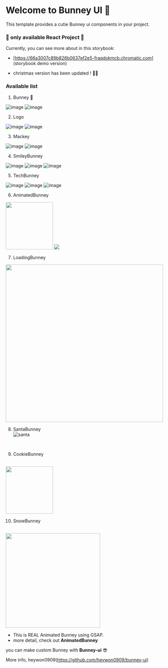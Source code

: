 # Welcome to Bunney UI 🐰

This template provides a cutie Bunney ui components in your project. <br/>

### 🛑 only available **React** Project 🛑

Currently, you can see more about in this storybook:

-   [https://66a3007c89b826b0637ef2e5-fraqdokmcb.chromatic.com] (storybook demo version)

-   christmas version has been updated ! 🧑‍🎄
### Available list

1. Bunney 🐰

![image](https://github.com/user-attachments/assets/95c119d9-c0b7-4bc6-aa97-068c00e187a1)
![image](https://github.com/user-attachments/assets/94620be2-3b36-46e8-8434-1fa24ad28136)

2. Logo

![image](https://github.com/user-attachments/assets/b83dab85-f092-4fd9-828e-d02ab5860093)
![image](https://github.com/user-attachments/assets/372f2f15-1169-4c92-b44f-e7670c9fe264)

3. Mackey

![image](https://github.com/user-attachments/assets/32510d35-7853-4562-bdf9-710d59f7ef30)
![image](https://github.com/user-attachments/assets/ac088a3f-7233-4ace-be99-2cf3733ce958)

4. SmileyBunney

![image](https://github.com/user-attachments/assets/93cc48a4-f007-4516-9af4-15f70220353c)
![image](https://github.com/user-attachments/assets/1b3d8d66-41be-468b-9c9b-e3c5e6e87fba)
![image](https://github.com/user-attachments/assets/9eb6e373-3f41-43fd-950f-6f074157c540)

5. TechBunney

![image](https://github.com/user-attachments/assets/0642a3ad-def9-46de-b9e9-6708e6f0a85b)
![image](https://github.com/user-attachments/assets/5445639e-3742-4c03-9f35-60efa0b92cc2)
![image](https://github.com/user-attachments/assets/b17a4d9f-15e8-4011-b52f-dda877503e89)

6. AnimatedBunney
<img src="https://github.com/user-attachments/assets/63ceb4d9-38d5-48c8-b9cf-63cb065ee811" width="150" height="150"/>
<img src="https://github.com/user-attachments/assets/92d71712-aad4-47fe-9e88-b8be0b8d9c7b" />
<br/>

7. LoadingBunney
<img src="https://github.com/user-attachments/assets/853808e5-5fb3-460b-82fe-4038780a8bb4" width="500" height="500"/>


8. SantaBunney
   <br/>
![santa](https://github.com/user-attachments/assets/2688a6de-e3e1-442e-bb94-8fe200bf7e9b)

<br/>

9. CookieBunney
<br/>
<img src="https://github.com/user-attachments/assets/dbd4307a-94bf-4956-a2e4-bb2b4d3728d7" width="150" height="150"/>

10. SnowBunney
<br/>
<img src="https://github.com/user-attachments/assets/1ae028dd-8b4f-401f-b3c2-eec17fcf8cef" width="300" height="300" />



  -   This is REAL Animated Bunney using GSAP.
  -   more detail, check out **AnimatedBunney**

you can make custom Bunney with **Bunney-ui** 😎

More info, heywon0909(https://github.com/heywon0909/bunney-ui)
